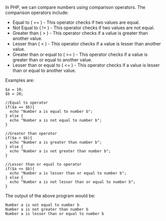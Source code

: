 In PHP, we can compare numbers using comparison operators. The comparison operators include:

- Equal to ( == ) - This operator checks if two values are equal.
- Not Equal to ( != ) - This operator checks if two values are not equal.
- Greater than ( > ) - This operator checks if a value is greater than another value.
- Lesser than ( < ) - This operator checks if a value is lesser than another value.
- Greater than or equal to ( >= ) - This operator checks if a value is greater than or equal to another value.
- Lesser than or equal to ( <= ) - This operator checks if a value is lesser than or equal to another value.

Examples are:

```
$a = 10;
$b = 20;

//Equal to operator
if($a == $b){
  echo "Number a is equal to number b";
} else {
  echo "Number a is not equal to number b";
}

//Greater than operator
if($a > $b){
  echo "Number a is greater than number b";
} else {
  echo "Number a is not greater than number b";
}

//Lesser than or equal to operator
if($a <= $b){
  echo "Number a is lesser than or equal to number b";
} else {
  echo "Number a is not lesser than or equal to number b";
}
``` 

The output of the above program would be:

```
Number a is not equal to number b
Number a is not greater than number b
Number a is lesser than or equal to number b
```